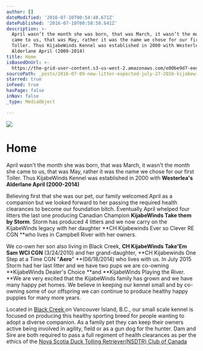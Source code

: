 ```yaml
---
author: []
dateModified: '2016-07-10T00:54:48.671Z'
datePublished: '2016-07-10T00:58:50.641Z'
description: >-
  April wasn’t the month she was born, that was March, it wasn’t the month she
  came to us, that was May, rather it was the name we chose for our first
  Toller. Thus KijabeWinds Kennel was established in 2000 with Westerlea’s
  Alderlane April (2000-2014)
title: Home
isBasedOnUrl: >-
  https://the-grid-user-content.s3-us-west-2.amazonaws.com/e00be9d7-eedd-458d-aec5-e2b9bdf1ee5b.jpg
sourcePath: _posts/2016-07-09-new-litter-expected-july-27-2016-kijabewinds-ever-so-cl.md
starred: true
inFeed: true
hasPage: false
inNav: false
_type: MediaObject

---
```

![](https://the-grid-user-content.s3-us-west-2.amazonaws.com/e00be9d7-eedd-458d-aec5-e2b9bdf1ee5b.jpg)

# Home

April wasn't the month she was born, that was March, it wasn't the month she came to us, that was May, rather it was the name we chose for our first Toller. Thus KijabeWinds Kennel was established in 2000 with **Westerlea's Alderlane April (2000-2014)**

Believing first that she was our pet, our family welcomed April as a companion but we looked forward to her passing the required health clearances to become our foundation bitch. Eventually April whelped four litters the last one producing Canadian Champion **KijabeWinds Take them by Storm**. Storm has produced 4 litters and we now carry on the KijabeWinds legacy with her daughter **CH Kijabewinds Ever so Clever RE CGN **who lives in Campbell River with her owners.

We co-own her son also living in Black Creek, **CH KijabeWinds Take'Em Sam WCI CGN** (3/24/2010) and her grand-daughter, **CH Kijabewinds One Step at a Time CGN "**Aero**" **(06/18/2014) who lives with us. In July 2015 Storm had her last litter and we have two pups we are co-owning **KijabeWinds Dealer's Choice **and **KijabeWinds Playing the River. **We are very excited that the KijabeWinds family has grown and we have many happy pet homes. We believe in keeping our kennel small and by co-owning some of our offspring we can continue to produce healthy happy puppies for many more years.

Located in [Black Creek ][0]on Vancouver Island, B.C., our small scale kennel is focused on producing this healthy sporting breed for people wanting to adopt a diverse companion. As a family pet they can keep their owners active being involved in agility, field or as a gun dog for the hunter. Dam and Sire are both required to pass a full regiment of health clearances as per the ethics of the [Nova Scotia Duck Tolling Retriever(NSDTR) Club of Canada][1]

[0]: https://goo.gl/maps/pbAkscHim6E2 "Black Creek"
[1]: https://goo.gl/maps/pbAkscHim6E2 "Nova Scotia Duck Tolling Retriever(NSDTR) Club of Canada"